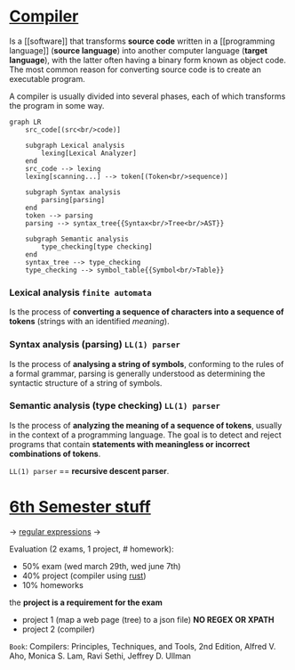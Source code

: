 # [Compiler](https://en.wikipedia.org/wiki/Compiler)

Is a [[software]] that transforms **source code** written in a [[programming language]] (**source language**) into another computer language (**target language**), with the latter often having a binary form known as object code. The most common reason for converting source code is to create an executable program.

A compiler is usually divided into several phases, each of which transforms the program in some way.


```mermaid
graph LR
    src_code[(src<br/>code)]

    subgraph Lexical analysis
        lexing[Lexical Analyzer]
    end
    src_code --> lexing
    lexing[scanning...] --> token[(Token<br/>sequence)]

    subgraph Syntax analysis
        parsing[parsing]
    end
    token --> parsing
    parsing --> syntax_tree{{Syntax<br/>Tree<br/>AST}}

    subgraph Semantic analysis
        type_checking[type checking]
    end
    syntax_tree --> type_checking
    type_checking --> symbol_table{{Symbol<br/>Table}}
```


### Lexical analysis `finite automata`
Is the process of **converting a sequence of characters into a sequence of tokens** (strings with an identified *meaning*).

### Syntax analysis (parsing) `LL(1) parser`
Is the process of **analysing a string of symbols**, conforming to the rules of a formal grammar, parsing is generally understood as determining the syntactic structure of a string of symbols.

### Semantic analysis (type checking) `LL(1) parser`
Is the process of **analyzing the meaning of a sequence of tokens**, usually in the context of a programming language. The goal is to detect and reject programs that contain **statements with meaningless or incorrect combinations of tokens**.

`LL(1) parser` == **recursive descent parser**.


# [6th Semester stuff](/schedule.md)
-> [regular expressions](/programming/regular%20expressions.md)
-> []()

Evaluation (2 exams, 1 project, # homework):
- 50% exam (wed march 29th, wed june 7th)
- 40% project (compiler using [rust](/languages/rust/rust.md))
- 10% homeworks


the **project is a requirement for the exam**
- project 1 (map a web page (tree) to a json file) **NO REGEX OR XPATH**
- project 2 (compiler)

`Book`: Compilers: Principles, Techniques, and Tools, 2nd Edition, Alfred V. Aho, Monica S. Lam, Ravi Sethi, Jeffrey D. Ullman

